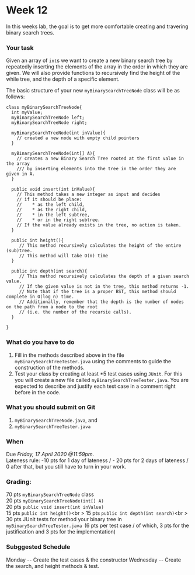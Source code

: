 # Week 12

In this weeks lab, the goal is to get more comfortable creating and travering binary search trees. 

### Your task
Given an array of `int`s we want to create a new binary search tree by repeatedly inserting the elements of the array in the order in which they are given. 
We will also provide functions to recursively find the height of the while tree, and the depth of a specific element. 

The basic structure of your new `myBinarySearchTreeNode` class will be as follows:
```
class myBinarySearchTreeNode{
  int myValue;
  myBinarySearchTreeNode left;
  myBinarySearchTreeNode right;
    
  myBinarySearchTreeNode(int inValue){
    // created a new node with empty child pointers
  }
  
  myBinarySearchTreeNode(int[] A){
    // creates a new Binary Search Tree rooted at the first value in the array
    /// by inserting elements into the tree in the order they are given in A.
  }
  
  public void insert(int inValue){
    // This method takes a new integer as input and decides 
    // if it should be place: 
    //    * as the left child,
    //    * as the right child, 
    //    * in the left subtree,
    //    * or in the right subtree.
    // If the value already exists in the tree, no action is taken. 
  }
  
  public int height(){
     // This method recursively calculates the height of the entire (sub)tree.
     // This method will take O(n) time
  }
  
  public int depth(int search){
     // This method recursively calculates the depth of a given search value. 
     // If the given value is not in the tree, this method returns -1. 
     // Note that if the tree is a proper BST, this method should complete in O(log n) time.
     // Additionally, remember that the depth is the number of nodes on the path from a node to the root 
     // (i.e. the number of the recursie calls).
  }
  
} 
```

### What do you have to do
1. Fill in the methods described above in the file `myBinarySearchTreeTester.java` using the comments to guide the construction of the methods. 
1. Test your class by creating at least *5 test cases using `JUnit`. For this you will create a new file called `myBinarySearchTreeTester.java`. You are expected to describe and justify each test case in a comment right before in the code. 

### What you should submit on Git
1. `myBinarySearchTreeNode.java`, and 
1. `myBinarySearchTreeTester.java`

### When
Due *Friday, 17 April 2020 @11:59pm*. <br />
Lateness rule: -10 pts for 1 day of lateness / - 20 pts for 2 days of lateness / 0 after that, but you still have to turn in your work. 


### Grading: 

70 pts  `myBinarySearchTreeNode` class <br />
  20 pts  `myBinarySearchTreeNode(int[] A)`<br />
  20 pts  `public void insert(int inValue)`<br />
  15 pts  `public int height()`<br \>
  15 pts  `public int depth(int search)`<br \>
30 pts	JUnit tests for method your binary tree in `myBinarySearchTreeTester.java `(6 pts per test case / of which, 3 pts for the justification and 3 pts for the implementation)

### Subggested Schedule
Monday -- Create the test cases & the constructor
Wednesday -- Create the search, and height methods & test. 
